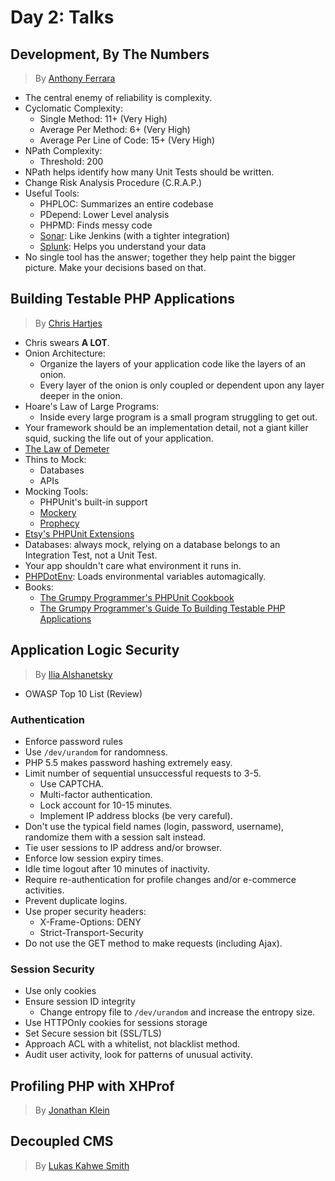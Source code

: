 # Day 2: Talks

## Development, By The Numbers

> By [Anthony Ferrara][1]

* The central enemy of reliability is complexity.
* Cyclomatic Complexity:
  * Single Method: 11+ (Very High)
  * Average Per Method: 6+ (Very High)
  * Average Per Line of Code: 15+ (Very High)
* NPath Complexity:
  * Threshold: 200
* NPath helps identify how many Unit Tests should be written.
* Change Risk Analysis Procedure (C.R.A.P.)
* Useful Tools:
  * PHPLOC: Summarizes an entire codebase
  * PDepend: Lower Level analysis
  * PHPMD: Finds messy code
  * [Sonar][6]: Like Jenkins (with a tighter integration)
  * [Splunk][7]: Helps you understand your data
* No single tool has the answer; together they help paint the bigger picture. Make your decisions based on that.

## Building Testable PHP Applications

> By [Chris Hartjes][2]

* Chris swears **A LOT**.
* Onion Architecture:
  * Organize the layers of your application code like the layers of an onion.
  * Every layer of the onion is only coupled or dependent upon any layer deeper in the onion.
* Hoare's Law of Large Programs:
  * Inside every large program is a small program struggling to get out.
* Your framework should be an implementation detail, not a giant killer squid, sucking the life out of your application.
* [The Law of Demeter][8]
* Thins to Mock:
  * Databases
  * APIs
* Mocking Tools:
  * PHPUnit's built-in support
  * [Mockery][9]
  * [Prophecy][10]
* [Etsy's PHPUnit Extensions][11]
* Databases: always mock, relying on a database belongs to an Integration Test, not a Unit Test.
* Your app shouldn't care what environment it runs in.
* [PHPDotEnv][12]: Loads environmental variables automagically.
* Books:
  * [The Grumpy Programmer's PHPUnit Cookbook][13]
  * [The Grumpy Programmer's Guide To Building Testable PHP Applications][14]

## Application Logic Security

> By [Ilia Alshanetsky][3]

* OWASP Top 10 List (Review)

### Authentication

* Enforce password rules
* Use `/dev/urandom` for randomness.
* PHP 5.5 makes password hashing extremely easy.
* Limit number of sequential unsuccessful requests to 3-5.
  * Use CAPTCHA.
  * Multi-factor authentication.
  * Lock account for 10-15 minutes.
  * Implement IP address blocks (be very careful).
* Don't use the typical field names (login, password, username), randomize them with a session salt instead.
* Tie user sessions to IP address and/or browser.
* Enforce low session expiry times.
* Idle time logout after 10 minutes of inactivity.
* Require re-authentication for profile changes and/or e-commerce activities.
* Prevent duplicate logins.
* Use proper security headers:
  * X-Frame-Options: DENY
  * Strict-Transport-Security
* Do not use the GET method to make requests (including Ajax).

### Session Security

* Use only cookies
* Ensure session ID integrity
  * Change entropy file to `/dev/urandom` and increase the entropy size.
* Use HTTPOnly cookies for sessions storage
* Set Secure session bit (SSL/TLS)
* Approach ACL with a whitelist, not blacklist method.
* Audit user activity, look for patterns of unusual activity.

## Profiling PHP with XHProf

> By [Jonathan Klein][4]



## Decoupled CMS

> By [Lukas Kahwe Smith][5]



[1]: https://twitter.com/ircmaxell
[2]: https://twitter.com/grmpyprogrammer
[3]: https://twitter.com/iliaa
[4]: https://twitter.com/jonathanklein
[5]: https://twitter.com/lsmith
[6]: http://www.sonarsource.com/products/editions/
[7]: http://dev.splunk.com/
[8]: http://en.wikipedia.org/wiki/Law_of_Demeter
[9]: https://github.com/padraic/mockery
[10]: https://github.com/phpspec/prophecy
[11]: https://github.com/etsy/phpunit-extensions
[12]: https://github.com/vlucas/phpdotenv
[13]: https://leanpub.com/grumpy-phpunit
[14]: https://leanpub.com/grumpy-testing